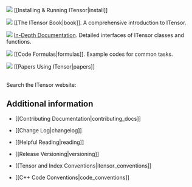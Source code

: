 
<img src="docs/VERSION/install/icon.png" class="icon">  [[Installing & Running ITensor|install]]

<img src="docs/VERSION/book/icon.png" class="icon">   [[The ITensor Book|book]]. A comprehensive introduction to ITensor.

<img src="docs/VERSION/classes/icon.png" class="icon">   <a href="https://itensor.github.io/ITensors.jl/dev/" target="_blank">In-Depth Documentation</a>. Detailed interfaces of ITensor classes and functions.

<img src="docs/VERSION/formulas/icon.png" class="icon"> [[Code Formulas|formulas]]. Example codes for common tasks.

<img src="docs/all/papers/icon.png" class="icon">   [[Papers Using ITensor|papers]]

<br/>
Search the ITensor website: <div><gcse:search></gcse:search></div>

## Additional information

<!-- * <img src="docs/install/icon.png" class="icon"> [[Simons 2016 Summer School|simons]] -->

* [[Contributing Documentation|contributing_docs]]

* [[Change Log|changelog]]

* [[Helpful Reading|reading]]

* [[Release Versioning|versioning]]

* [[Tensor and Index Conventions|itensor_conventions]]

* [[C++ Code Conventions|code_conventions]]



